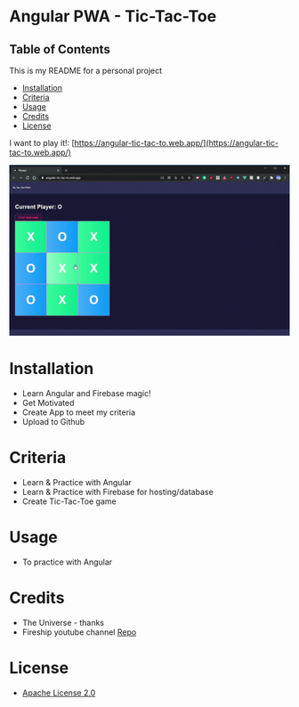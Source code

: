 # Angular PWA - Tic-Tac-Toe

## Table of Contents

This is my README for a personal project
* [Installation](#installation)
* [Criteria](#Criteria)
* [Usage](#Usage)
* [Credits](#Credits)
* [License](#License)

I want to play it!: [https://angular-tic-tac-to.web.app/](https://angular-tic-tac-to.web.app/)

![Should Look like this lol](/public/assets/img/gif.gif)
# Installation
* Learn Angular and Firebase magic!
* Get Motivated
* Create App to meet my criteria
* Upload to Github 

# Criteria
* Learn & Practice with Angular
* Learn & Practice with Firebase for hosting/database
* Create Tic-Tac-Toe game

# Usage
* To practice with Angular 

# Credits
* The Universe - thanks
* Fireship youtube channel [Repo](https://github.com/fireship-io/angular-tic-tac-toe)

# License
* [Apache License 2.0](https://github.com/kevsaj/Fun-with-Angular/blob/main/LICENSE)